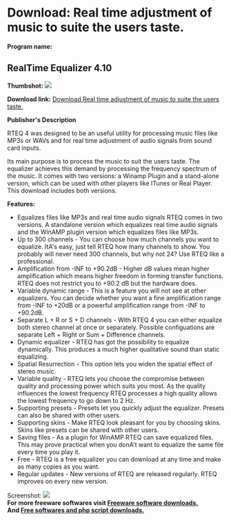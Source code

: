 # Download: Real time adjustment of music to suite the users taste.

**Program name:**

## RealTime Equalizer 4.10

  
**Thumbshot:** ![](http://www.freewarefiles.com/screenshot/rteqs40_md.gif)   
  
**Download link:** [Download Real time adjustment of music to suite the users taste.](http://freesoftwares.boysofts.com/RealTime-Equalizer_program_24090.html)  
  


**Publisher's Description**  
  


RTEQ 4 was designed to be an useful utility for processing music files like MP3s or WAVs and for real time adjustment of audio signals from sound card inputs. 

Its main purpose is to process the music to suit the users taste. The equalizer achieves this demand by processing the frequency spectrum of the music. It comes with two versions: a Winamp Plugin and a stand-alone version, which can be used with other players like ITunes or Real Player. This download includes both versions.

**Features:**

  * Equalizes files like MP3s and real time audio signals RTEQ comes in two versions. A standalone version which equalizes real time audio signals and the WinAMP plugin version which equalizes files like MP3s. 
  * Up to 300 channels - You can choose how much channels you want to equalize. ItA's easy, just tell RTEQ how many channels to show. You probably will never need 300 channels, but why not 24? Use RTEQ like a professional. 
  * Amplification from -INF to +90.2dB - Higher dB values mean higher amplification which means higher freedom in forming transfer functions. RTEQ does not restrict you to +90.2 dB but the hardware does. 
  * Variable dynamic range - This is a feature you will not see at other equalizers. You can decide whether you want a fine amplification range from -INF to +20dB or a powerful amplification range from -INF to +90.2dB. 
  * Separate L + R or S + D channels - With RTEQ 4 you can either equalize both stereo channel at once or separately. Possible configuations are separate Left + Right or Sum + Difference channels. 
  * Dynamic equalizer - RTEQ has got the possibility to equalize dynamically. This produces a much higher qualitative sound than static equalizing. 
  * Spatial Resurrection - This option lets you widen the spatial effect of stereo music. 
  * Variable quality - RTEQ lets you choose the compromise between quality and processing power which suits you most. As the quality influences the lowest frequency RTEQ processes a high quality allows the lowest frequency to go down to 2 Hz. 
  * Supporting presets - Presets let you quickly adjust the equalizer. Presets can also be shared with other users. 
  * Supporting skins - Make RTEQ look pleasant for you by choosing skins. Skins like presets can be shared with other users. 
  * Saving files - As a plugin for WinAMP RTEQ can save equalized files. This may prove practical when you donA't want to equalize the same file every time you play it. 
  * Free - RTEQ is a free equalizer you can download at any time and make as many copies as you want. 
  * Regular updates - New versions of RTEQ are released regularly. RTEQ improves on every new version. 

  
  
Screenshot: ![](http://www.freewarefiles.com/screenshot/rteqs40.gif)   
**For more freeware softwares visit [Freeware software downloads.](http://freesoftwares.boysofts.com/)**   
**And [Free softwares and php script downloads.](http://www.boysofts.com/)**
